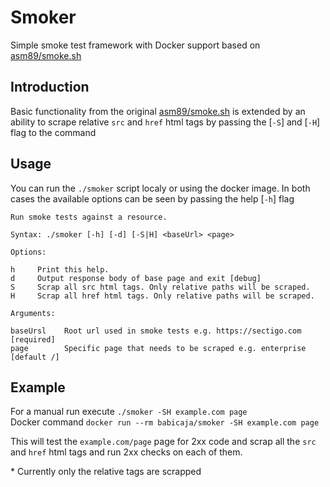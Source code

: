 # Smoker

Simple smoke test framework with Docker support based on [asm89/smoke.sh](https://github.com/asm89/smoke.sh)

## Introduction

Basic functionality from the original [asm89/smoke.sh](https://github.com/asm89/smoke.sh/blob/master/README.md) is extended by an ability to scrape relative `src` and `href` html tags by passing the [`-S`] and [`-H`] flag to the command

## Usage

You can run the `./smoker` script localy or using the docker image. In both cases the available options can be seen by passing the help [`-h`] flag

```
Run smoke tests against a resource.

Syntax: ./smoker [-h] [-d] [-S|H] <baseUrl> <page>

Options:

h     Print this help.
d     Output response body of base page and exit [debug]
S     Scrap all src html tags. Only relative paths will be scraped.
H     Scrap all href html tags. Only relative paths will be scraped.

Arguments:

baseUrsl    Root url used in smoke tests e.g. https://sectigo.com [required]
page        Specific page that needs to be scraped e.g. enterprise [default /]
```

## Example

For a manual run execute `./smoker -SH example.com page`  
Docker command `docker run --rm babicaja/smoker -SH example.com page`

This will test the `example.com/page` page for 2xx code and scrap all the `src` and `href` html tags and run 2xx checks on each of them.

\* Currently only the relative tags are scrapped
